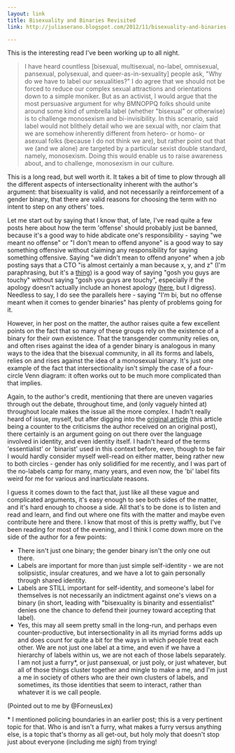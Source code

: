 ```yaml
---
layout: link
title: Bisexuality and Binaries Revisited
link: http://juliaserano.blogspot.com/2012/11/bisexuality-and-binaries-revisited.html?spref=tw

---
```


This is the interesting read I've been working up to all night.

> I have heard countless \[bisexual, multisexual, no-label, omnisexual, pansexual, polysexual, and queer-as-in-sexuality\] people ask, "Why do we have to label our sexualities?" I do agree that we should not be forced to reduce our complex sexual attractions and orientations down to a simple moniker. But as an activist, I would argue that the most persuasive argument for why BMNOPPQ folks should unite around some kind of umbrella label (whether "bisexual" or otherwise) is to challenge monosexism and bi-invisibility. In this scenario, said label would not blithely detail who we are sexual with, nor claim that we are somehow inherently different from hetero- or homo- or asexual folks (because I do not think we are), but rather point out that we (and we alone) are targeted by a particular sexist double standard, namely, monosexism. Doing this would enable us to raise awareness about, and to challenge, monosexism in our culture.

This is a long read, but well worth it.  It takes a bit of time to plow through all the different aspects of intersectionality inherent with the author's argument: that bisexuality is valid, and not necessarily a reinforcement of a gender binary, that there are valid reasons for choosing the term with no intent to step on any others' toes.

Let me start out by saying that I know that, of late, I've read quite a few posts here about how the term 'offense' should probably just be banned, because it's a good way to hide abdicate one's responsibility - saying "we meant no offense" or "I don't mean to offend anyone" is a good way to say something offensive without claiming any responsibility for saying something offensive.  Saying "we didn't mean to offend anyone" when a job posting says that a CTO "is almost certainly a man because x, y, and z" (I'm paraphrasing, but it's a [thing](http://programmersbeingdicks.tumblr.com/post/42926495446/minuscule)) is a good way of saying "gosh you guys are touchy" without saying "gosh you guys are touchy", especially if the apology doesn't actually include an honest apology ([here](http://programmersbeingdicks.tumblr.com/post/43009929961/the-amazings-respond), but I digress).  Needless to say, I do see the parallels here - saying "I'm bi, but no offense meant when it comes to gender binaries" has plenty of problems going for it.

However, in her post on the matter, the author raises quite a few excellent points on the fact that so many of these groups rely on the existence of a binary for their own existence.  That the transgender community relies on, and often rises against the idea of a gender binary is analogous in many ways to the idea that the bisexual community, in all its forms and labels, relies on and rises against the idea of a monosexual binary.  It's just one example of the fact that intersectionality isn't simply the case of a four-circle Venn diagram: it often works out to be much more complicated than that implies.  

Again, to the author's credit, mentioning that there are uneven vagaries through out the debate, throughout time, and (only vaguely hinted at) throughout locale makes the issue all the more complex.  I hadn't really heard of issue, myself, but after digging into the [original article](http://www.thescavenger.net/glb/bisexuality-does-not-reinforce-the-gender-binary-39675-467.html) (this article being a counter to the criticisms the author received on an original post), there certainly is an argument going on out there over the language involved in identity, and even identity itself.  I hadn't heard of the terms 'essentialist' or 'binarist' used in this context before, even, though to be fair I would hardly consider myself well-read on either matter, being rather new to both circles - gender has only solidified for me recently, and I was part of the no-labels camp for many, many years, and even now, the 'bi' label fits weird for me for various and inarticulate reasons.

I guess it comes down to the fact that, just like all these vague and complicated arguments, it's easy enough to see both sides of the matter, and it's hard enough to choose a side.  All that's to be done is to listen and read and learn, and find out where one fits with the matter and maybe even contribute here and there.  I know that most of this is pretty waffly, but I've been reading for most of the evening, and I think I come down more on the side of the author for a few points:

* There isn't just one binary; the gender binary isn't the only one out there.
* Labels are important for more than just simple self-identity - we are not solipsistic, insular creatures, and we have a lot to gain personally through shared identity.
* Labels are STILL important for self-identity, and someone's label for themselves is not necessarily an indictment against one's views on a binary (in short, leading with "bisexuality is binarity and essentialist" denies one the chance to defend their journey toward accepting that label).
* Yes, this may all seem pretty small in the long-run, and perhaps even counter-productive, but intersectionality in all its myriad forms adds up and does count for quite a bit for the ways in which people treat each other.  We are not just one label at a time, and even if we have a hierarchy of labels within us, we are not each of those labels separately.  I am not just a furry\*, or just pansexual, or just poly, or just whatever, but all of those things cluster together and mingle to make a me, and I'm just a me in society of others who are their own clusters of labels, and sometimes, its those identities that seem to interact, rather than whatever it is we call people.

(Pointed out to me by @ForneusLex)

\* I mentioned policing boundaries in an earlier post; this is a very pertinent topic for that.  Who is and isn't a furry, what makes a furry versus anything else, is a topic that's thorny as all get-out, but holy moly that doesn't stop just about everyone (including me *sigh*) from trying!
